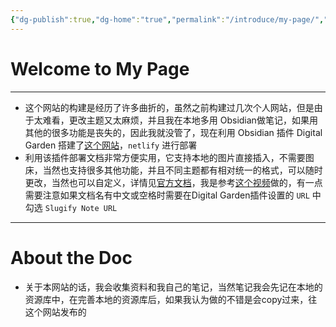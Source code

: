 ```yaml
---
{"dg-publish":true,"dg-home":"true","permalink":"/introduce/my-page/","tags":["gardenEntry"],"dgPassFrontmatter":true}
---
```


# Welcome to My Page
---
- 这个网站的构建是经历了许多曲折的，虽然之前构建过几次个人网站，但是由于太难看，更改主题又太麻烦，并且我在本地多用 Obsidian做笔记，如果用其他的很多功能是丧失的，因此我就没管了，现在利用 Obsidian 插件 Digital Garden 搭建了[这个网站](https://gleeful-pothos-d1fa50.netlify.app/)，`netlify` 进行部署
- 利用该插件部署文档非常方便实用，它支持本地的图片直接插入，不需要图床，当然也支持很多其他功能，并且不同主题都有相对统一的格式，可以随时更改，当然也可以自定义，详情见[官方文档](https://dg-docs.ole.dev/advanced/hosting-alternatives/)，我是参考[这个视频](https://www.bilibili.com/video/BV1HF411173m?spm_id_from=333.851.header_right.history_list.click)做的，有一点需要注意如果文档名有中文或空格时需要在Digital Garden插件设置的 `URL` 中勾选 `Slugify Note URL`
---
# About the Doc

- 关于本网站的话，我会收集资料和我自己的笔记，当然笔记我会先记在本地的资源库中，在完善本地的资源库后，如果我认为做的不错是会copy过来，往这个网站发布的